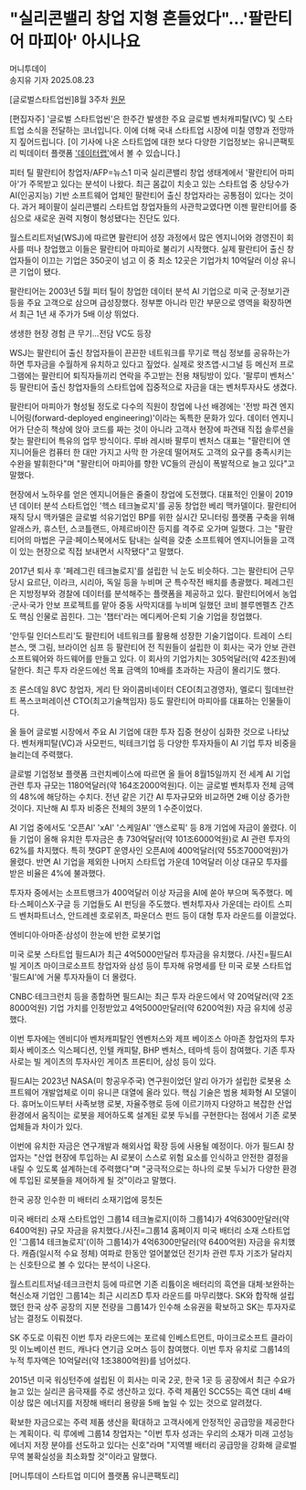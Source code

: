 
# "실리콘밸리 창업 지형 흔들었다"…'팔란티어 마피아' 아시나요
머니투데이	
송지유 기자 2025.08.23

[글로벌스타트업씬]8월 3주차 [원문](https://news.mt.co.kr/mtview.php?no=2025082223284596974)

[편집자주] '글로벌 스타트업씬'은 한주간 발생한 주요 글로벌 벤처캐피탈(VC) 및 스타트업 소식을 전달하는 코너입니다. 이에 더해 국내 스타트업 시장에 미칠 영향과 전망까지 짚어드립니다.
[이 기사에 나온 스타트업에 대한 보다 다양한 기업정보는 유니콘팩토리 빅데이터 플랫폼 ['데이터랩'](https://www.unicornfactory.co.kr/datalab)에서 볼 수 있습니다.]

피터 틸 팔란티어 창업자/AFP=뉴스1
미국 실리콘밸리 창업 생태계에서 '팔란티어 마피아'가 주목받고 있다는 분석이 나왔다. 최근 몸값이 치솟고 있는 스타트업 중 상당수가 AI(인공지능) 기반 소프트웨어 업체인 팔란티어 출신 창업자라는 공통점이 있다는 것이다. 
과거 페이팔이 실리콘밸리 스타트업 창업자들의 사관학교였다면 이젠 팔란티어를 중심으로 새로운 권력 지형이 형성됐다는 진단도 있다.

월스트리트저널(WSJ)에 따르면 팔란티어 성장 과정에서 많은 엔지니어와 경영진이 회사를 떠나 창업했고 이들은 팔란티어 마피아로 불리기 시작했다. 실제 팔란티어 출신 창업자들이 이끄는 기업은 350곳이 넘고 이 중 최소 12곳은 기업가치 10억달러 이상 유니콘 기업이 됐다.

팔란티어는 2003년 5월 피터 틸이 창업한 데이터 분석 AI 기업으로 미국 군·정보기관 등을 주요 고객으로 삼으며 급성장했다. 정부뿐 아니라 민간 부문으로 영역을 확장하면서 최근 1년 새 주가가 5배 이상 뛰었다.

생생한 현장 경험 큰 무기…전담 VC도 등장

WSJ는 팔란티어 출신 창업자들이 끈끈한 네트워크를 무기로 핵심 정보를 공유하는가 하면 투자금을 수월하게 유치하고 있다고 짚었다. 실제로 왓츠앱·시그널 등 메신저 프로그램에는 팔란티어 퇴직자들끼리 연락을 주고받는 전용 채팅방이 있다. '팔루미 벤처스' 등 팔란티어 출신 창업자들의 스타트업에 집중적으로 자금을 대는 벤처투자사도 생겼다.

팔란티어 마피아가 형성될 정도로 다수의 직원이 창업에 나선 배경에는 '전방 파견 엔지니어링(forward-deployed engineering)'이라는 독특한 문화가 있다. 데이터 엔지니어가 단순히 책상에 앉아 코드를 짜는 것이 아니라 고객사 현장에 파견돼 직접 솔루션을 찾는 팔란티어 특유의 업무 방식이다. 루바 레시바 팔루미 벤처스 대표는 "팔란티어 엔지니어들은 컴퓨터 한 대만 가지고 사막 한 가운데 떨어져도 고객의 요구를 충족시키는 수완을 발휘한다"며 "팔란티어 마피아를 향한 VC들의 관심이 폭발적으로 늘고 있다"고 말했다.

현장에서 노하우를 얻은 엔지니어들은 줄줄이 창업에 도전했다. 대표적인 인물이 2019년 데이터 분석 스타트업인 '헥스 테크놀로지'를 공동 창업한 베리 맥카델이다. 팔란티어 재직 당시 맥카델은 글로벌 석유기업인 BP를 위한 실시간 모니터링 플랫폼 구축을 위해 알래스카, 휴스턴, 스코틀랜드, 아제르바이잔 등지를 격주로 오가며 일했다. 그는 "팔란티어의 마법은 구글·페이스북에서도 탐내는 실력을 갖춘 소프트웨어 엔지니어들을 고객이 있는 현장으로 직접 보내면서 시작됐다"고 말했다.

2017년 퇴사 후 '페레그린 테크놀로지'를 설립한 닉 눈도 비슷하다. 그는 팔란티어 근무 당시 요르단, 이라크, 시리아, 독일 등을 누비며 군 특수작전 배치를 총괄했다. 페레그린은 지방정부와 경찰에 데이터를 분석해주는 플랫폼을 제공하고 있다. 팔란티어에서 농업·군사·국가 안보 프로젝트를 맡아 중동 사막지대를 누비며 일했던 코비 블루멘펠츠 간츠도 핵심 인물로 꼽힌다. 그는 '챕터'라는 메디케어·은퇴 기술 기업을 창업했다.

'안두릴 인더스트리'도 팔란티어 네트워크를 활용해 성장한 기술기업이다. 트레이 스티븐스, 맷 그림, 브라이언 심프 등 팔란티어 전 직원들이 설립한 이 회사는 국가 안보 관련 소프트웨어와 하드웨어를 만들고 있다. 이 회사의 기업가치는 305억달러(약 42조원)에 달한다. 최근 투자 라운드에선 목표 금액의 10배를 초과하는 자금이 몰리기도 했다.

조 론스데일 8VC 창업자, 게리 탄 와이콤비네이터 CEO(최고경영자), 멜로디 힐데브란트 폭스코퍼레이션 CTO(최고기술책임자) 등도 팔란티어 마피아를 대표하는 인물들이다.

올 들어 글로벌 시장에서 주요 AI 기업에 대한 투자 집중 현상이 심화한 것으로 나타났다. 벤처캐피탈(VC)과 사모펀드, 빅테크기업 등 다양한 투자자들이 AI 기업 투자 비중을 늘리는데 주력했다.

글로벌 기업정보 플랫폼 크런치베이스에 따르면 올 들어 8월15일까지 전 세계 AI 기업 관련 투자 규모는 1180억달러(약 164조2000억원)다. 이는 글로벌 벤처투자 전체 금액의 48%에 해당하는 수치다. 전년 같은 기간 AI 투자규모와 비교하면 2배 이상 증가한 것이다. 지난해 AI 투자 비중은 전체의 3분의 1 수준이었다.

AI 기업 중에서도 '오픈AI' 'xAI' '스케일AI' '앤스로픽' 등 8개 기업에 자금이 쏠렸다. 이들 기업이 올해 유치한 투자금은 총 730억달러(약 101조6000억원)로 AI 관련 투자의 62%를 차지했다. 특히 챗GPT 운영사인 오픈AI에 400억달러(약 55조7000억원)가 몰렸다. 반면 AI 기업을 제외한 나머지 스타트업 가운데 10억달러 이상 대규모 투자를 받은 비율은 4%에 불과했다.

투자자 중에서는 소프트뱅크가 400억달러 이상 자금을 AI에 쏟아 부으며 독주했다. 메타·스페이스X·구글 등 기업들도 AI 펀딩을 주도했다. 벤처투자사 가운데는 라이트 스피드 벤처파트너스, 안드레센 호로위츠, 파운더스 펀드 등이 대형 투자 라운드를 이끌었다.

엔비디아·아마존·삼성이 한눈에 반한 로봇기업

미국 로봇 스타트업 필드AI가 최근 4억5000만달러 투자금을 유치했다. /사진=필드AI
빌 게이츠 마이크로소프트 창업자와 삼성 등이 투자해 유명세를 탄 미국 로봇 스타트업 '필드AI'에 거물 투자자들이 더 몰렸다.

CNBC·테크크런치 등을 종합하면 필드AI는 최근 투자 라운드에서 약 20억달러(약 2조8000억원) 기업 가치를 인정받았고 4억5000만달러(약 6200억원) 자금 유치에 성공했다.

이번 투자에는 엔비디아 벤처캐피탈인 엔벤처스와 제프 베이조스 아마존 창업자의 투자회사 베이조스 익스페디션, 인텔 캐피탈, BHP 벤처스, 테마섹 등이 참여했다. 기존 투자사로는 빌 게이츠의 투자사인 게이츠 프론티어, 삼성 등이 있다.

필드AI는 2023년 NASA(미 항공우주국) 연구원이었던 알리 아가가 설립한 로봇용 소프트웨어 개발업체로 이미 유니콘 대열에 올라 있다. 핵심 기술은 범용 체화형 AI 모델이다. 휴머노이드부터 사족보행 로봇, 자율주행로 등에 이르기까지 다양하고 복잡한 산업 환경에서 움직이는 로봇을 제어하도록 설계된 로봇 두뇌를 구현한다는 점에서 기존 로봇 업체들과 차이가 있다.

이번에 유치한 자금은 연구개발과 해외사업 확장 등에 사용될 예정이다. 아가 필드AI 창업자는 "산업 현장에 투입하는 AI 로봇이 스스로 위험 요소를 인식하고 안전한 결정을 내릴 수 있도록 설계하는데 주력했다"며 "궁극적으로는 하나의 로봇 두뇌가 다양한 환경에 투입된 로봇들을 제어하게 될 것"이라고 말했다.

한국 공장 인수한 미 배터리 소재기업에 뭉칫돈

미국 배터리 소재 스타트업인 그룹14 테크놀로지(이하 그룹14)가 4억6300만달러(약 6400억원) 규모 자금을 유치했다./사진=그룹14 홈페이지
미국 배터리 소재 스타트업인 '그룹14 테크놀로지'(이하 그룹14)가 4억6300만달러(약 6400억원) 자금을 유치했다. 캐즘(일시적 수요 정체) 여파로 한동안 얼어붙었던 전기차 관련 투자 기조가 달라지는 신호탄으로 볼 수 있다는 분석이 나온다.

월스트리트저널·테크크런치 등에 따르면 기존 리튬이온 배터리의 흑연을 대체·보완하는 혁신소재 기업인 그룹14는 최근 시리즈D 투자 라운드를 마무리했다. SK와 합작해 설립했던 한국 상주 공장의 지분 전량을 그룹14가 인수해 소유권을 확보하고 SK는 투자자로 남는 결정도 이뤄졌다.

SK 주도로 이뤄진 이번 투자 라운드에는 포르쉐 인베스트먼트, 마이크로소프트 클라이밋 이노베이션 펀드, 캐나다 연기금 오머스 등이 참여했다. 이번 투자 유치로 그룹14의 누적 투자액은 10억달러(약 1조3800억원)를 넘어섰다.

2015년 미국 워싱턴주에 설립된 이 회사는 미국 2곳, 한국 1곳 등 공장에서 최근 수요가 늘고 있는 실리콘 음극재를 주로 생산하고 있다. 주력 제품인 SCC55는 흑연 대비 4배 이상 많은 에너지를 저장해 배터리 용량을 5배 높일 수 있는 것으로 알려졌다.

확보한 자금으로는 주력 제품 생산을 확대하고 고객사에게 안정적인 공급망을 제공한다는 계획이다. 릭 루에베 그룹14 창업자는 "이번 투자 성과는 우리의 소재가 미래 고성능 에너지 저장 분야를 선도하고 있다는 신호"라며 "지역별 배터리 공급망을 강화해 글로벌 무역 불확실성을 최소화할 것"이라고 말했다.

[머니투데이 스타트업 미디어 플랫폼 유니콘팩토리]
